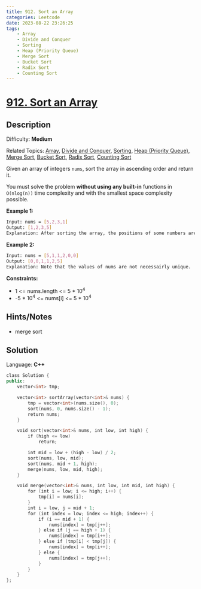 ```yaml
---
title: 912. Sort an Array
categories: Leetcode
date: 2023-08-22 23:26:25
tags:
    - Array
    - Divide and Conquer
    - Sorting
    - Heap (Priority Queue)
    - Merge Sort
    - Bucket Sort
    - Radix Sort
    - Counting Sort
---
```


# [912\. Sort an Array](https://leetcode.com/problems/sort-an-array/)

## Description

Difficulty: **Medium**

Related Topics: [Array](https://leetcode.com/tag/https://leetcode.com/tag/array//), [Divide and Conquer](https://leetcode.com/tag/https://leetcode.com/tag/divide-and-conquer//), [Sorting](https://leetcode.com/tag/https://leetcode.com/tag/sorting//), [Heap (Priority Queue)](https://leetcode.com/tag/https://leetcode.com/tag/heap-priority-queue//), [Merge Sort](https://leetcode.com/tag/https://leetcode.com/tag/merge-sort//), [Bucket Sort](https://leetcode.com/tag/https://leetcode.com/tag/bucket-sort//), [Radix Sort](https://leetcode.com/tag/https://leetcode.com/tag/radix-sort//), [Counting Sort](https://leetcode.com/tag/https://leetcode.com/tag/counting-sort//)

Given an array of integers `nums`, sort the array in ascending order and return it.

You must solve the problem **without using any built-in** functions in `O(nlog(n))` time complexity and with the smallest space complexity possible.

**Example 1:**

```bash
Input: nums = [5,2,3,1]
Output: [1,2,3,5]
Explanation: After sorting the array, the positions of some numbers are not changed (for example, 2 and 3), while the positions of other numbers are changed (for example, 1 and 5).
```

**Example 2:**

```bash
Input: nums = [5,1,1,2,0,0]
Output: [0,0,1,1,2,5]
Explanation: Note that the values of nums are not necessairly unique.
```

**Constraints:**

* 1 <= nums.length <= 5 * 10<sup>4</sup>
* -5 \* 10<sup>4</sup> <= nums[i] <= 5 \* 10<sup>4</sup>

## Hints/Notes

* merge sort

## Solution

Language: **C++**

```C++
class Solution {
public:
    vector<int> tmp;

    vector<int> sortArray(vector<int>& nums) {
        tmp = vector<int>(nums.size(), 0);
        sort(nums, 0, nums.size() - 1);
        return nums;
    }

    void sort(vector<int>& nums, int low, int high) {
        if (high <= low)
            return;

        int mid = low + (high - low) / 2;
        sort(nums, low, mid);
        sort(nums, mid + 1, high);
        merge(nums, low, mid, high);
    }

    void merge(vector<int>& nums, int low, int mid, int high) {
        for (int i = low; i <= high; i++) {
            tmp[i] = nums[i];
        }
        int i = low, j = mid + 1; 
        for (int index = low; index <= high; index++) {
            if (i == mid + 1) {
                nums[index] = tmp[j++];
            } else if (j == high + 1) {
                nums[index] = tmp[i++];
            } else if (tmp[i] < tmp[j]) {
                nums[index] = tmp[i++];
            } else {
                nums[index] = tmp[j++];
            }
        }
    }
};
```
